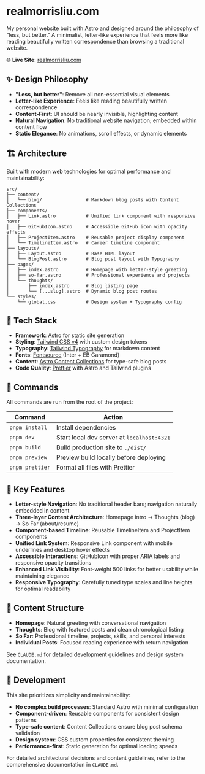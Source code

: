 # realmorrisliu.com

My personal website built with Astro and designed around the philosophy of "less, but better." A minimalist, letter-like experience that feels more like reading beautifully written correspondence than browsing a traditional website.

🌐 **Live Site**: [realmorrisliu.com](https://realmorrisliu.com)

## ✨ Design Philosophy

- **"Less, but better"**: Remove all non-essential visual elements
- **Letter-like Experience**: Feels like reading beautifully written correspondence
- **Content-First**: UI should be nearly invisible, highlighting content
- **Natural Navigation**: No traditional website navigation; embedded within content flow
- **Static Elegance**: No animations, scroll effects, or dynamic elements

## 🏗️ Architecture

Built with modern web technologies for optimal performance and maintainability:

```text
src/
├── content/
│   └── blog/                # Markdown blog posts with Content Collections
├── components/
│   ├── Link.astro           # Unified link component with responsive hover
│   ├── GitHubIcon.astro     # Accessible GitHub icon with opacity effects
│   ├── ProjectItem.astro    # Reusable project display component
│   └── TimelineItem.astro   # Career timeline component
├── layouts/
│   ├── Layout.astro         # Base HTML layout
│   └── BlogPost.astro       # Blog post layout with Typography
├── pages/
│   ├── index.astro          # Homepage with letter-style greeting
│   ├── so-far.astro         # Professional experience and projects
│   └── thoughts/
│       ├── index.astro      # Blog listing page
│       └── [...slug].astro  # Dynamic blog post routes
└── styles/
    └── global.css           # Design system + Typography config
```

## 🎨 Tech Stack

- **Framework**: [Astro](https://astro.build) for static site generation
- **Styling**: [Tailwind CSS v4](https://tailwindcss.com) with custom design tokens
- **Typography**: [Tailwind Typography](https://tailwindcss.com/docs/typography-plugin) for markdown content
- **Fonts**: [Fontsource](https://fontsource.org) (Inter + EB Garamond)
- **Content**: [Astro Content Collections](https://docs.astro.build/en/guides/content-collections/) for type-safe blog posts
- **Code Quality**: [Prettier](https://prettier.io) with Astro and Tailwind plugins

## 🧞 Commands

All commands are run from the root of the project:

| Command         | Action                                     |
| --------------- | ------------------------------------------ |
| `pnpm install`  | Install dependencies                       |
| `pnpm dev`      | Start local dev server at `localhost:4321` |
| `pnpm build`    | Build production site to `./dist/`         |
| `pnpm preview`  | Preview build locally before deploying     |
| `pnpm prettier` | Format all files with Prettier             |

## 📝 Key Features

- **Letter-style Navigation**: No traditional header bars; navigation naturally embedded in content
- **Three-layer Content Architecture**: Homepage intro → Thoughts (blog) → So Far (about/resume)
- **Component-based Timeline**: Reusable TimelineItem and ProjectItem components
- **Unified Link System**: Responsive Link component with mobile underlines and desktop hover effects
- **Accessible Interactions**: GitHubIcon with proper ARIA labels and responsive opacity transitions
- **Enhanced Link Visibility**: Font-weight 500 links for better usability while maintaining elegance
- **Responsive Typography**: Carefully tuned type scales and line heights for optimal readability

## 📄 Content Structure

- **Homepage**: Natural greeting with conversational navigation
- **Thoughts**: Blog with featured posts and clean chronological listing
- **So Far**: Professional timeline, projects, skills, and personal interests
- **Individual Posts**: Focused reading experience with return navigation

See `CLAUDE.md` for detailed development guidelines and design system documentation.

## 🚀 Development

This site prioritizes simplicity and maintainability:

- **No complex build processes**: Standard Astro with minimal configuration
- **Component-driven**: Reusable components for consistent design patterns
- **Type-safe content**: Content Collections ensure blog post schema validation
- **Design system**: CSS custom properties for consistent theming
- **Performance-first**: Static generation for optimal loading speeds

For detailed architectural decisions and content guidelines, refer to the comprehensive documentation in `CLAUDE.md`.
